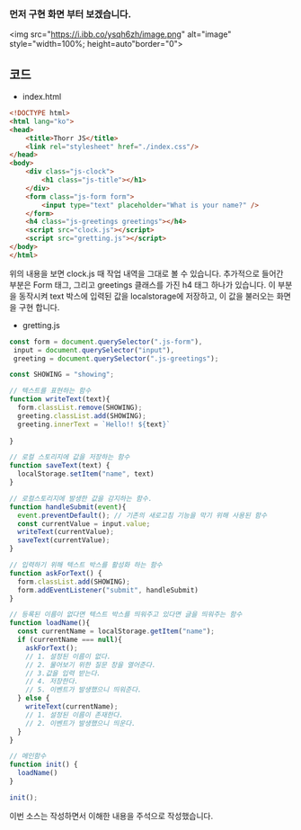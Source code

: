 ### 먼저 구현 화면 부터 보겠습니다.
<img src="https://i.ibb.co/ysqh6zh/image.png" alt="image" style="width=100%; height=auto"border="0">

## 코드
- index.html
``` html
<!DOCTYPE html>
<html lang="ko">
<head>
    <title>Thorr JS</title>
    <link rel="stylesheet" href="./index.css"/>
</head>
<body>
    <div class="js-clock">
        <h1 class="js-title"></h1>
    </div>
    <form class="js-form form">
        <input type="text" placeholder="What is your name?" />
    </form>
    <h4 class="js-greetings greetings"></h4> 
    <script src="clock.js"></script>
    <script src="gretting.js"></script>
</body>
</html> 
```

위의 내용을 보면 clock.js 때 작업 내역을 그대로 볼 수 있습니다.
추가적으로 들어간 부분은 Form 태그, 그리고 greetings 클래스를 가진 h4 태그 하나가 있습니다.
이 부분을 동작시켜 text 박스에 입력된 값을 localstorage에 저장하고, 이 값을 불러오는 화면을 구현 합니다.

- gretting.js
``` javascript
const form = document.querySelector(".js-form"),
 input = document.querySelector("input"),
 greeting = document.querySelector(".js-greetings");

const SHOWING = "showing";

// 텍스트를 표현하는 함수
function writeText(text){
  form.classList.remove(SHOWING);
  greeting.classList.add(SHOWING);
  greeting.innerText = `Hello!! ${text}`
  
}

// 로컬 스토리지에 값을 저장하는 함수
function saveText(text) {
  localStorage.setItem("name", text)
}

// 로컬스토리지에 발생한 값을 감지하는 함수.
function handleSubmit(event){
  event.preventDefault(); // 기존의 새로고침 기능을 막기 위해 사용된 함수
  const currentValue = input.value;
  writeText(currentValue);
  saveText(currentValue);
}

// 입력하기 위해 텍스트 박스를 활성화 하는 함수
function askForText() {
  form.classList.add(SHOWING);
  form.addEventListener("submit", handleSubmit)
}

// 등록된 이름이 없다면 텍스트 박스를 띄워주고 있다면 글을 띄워주는 함수
function loadName(){
  const currentName = localStorage.getItem("name");
  if (currentName === null){
    askForText();
    // 1. 설정된 이름이 없다. 
    // 2. 물어보기 위한 질문 창을 열어준다. 
    // 3.값을 입력 받는다. 
    // 4. 저장한다. 
    // 5. 이벤트가 발생했으니 띄워준다.
  } else {
    writeText(currentName);
    // 1. 설정된 이름이 존재한다.
    // 2. 이벤트가 발생했으니 띄운다.
  }
}

// 메인함수
function init() { 
  loadName()
}

init();
```
이번 소스는 작성하면서 이해한 내용을 주석으로 작성했습니다.
